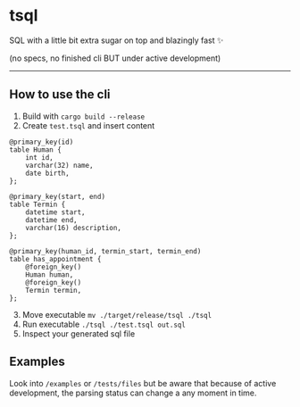 # tsql

SQL with a little bit extra sugar on top and blazingly fast ✨

(no specs, no finished cli <bold>BUT</bold> under active development)

---- 

## How to use the cli

1.  Build with `cargo build --release`
2.  Create `test.tsql` and insert content

```
@primary_key(id)
table Human {
    int id,
    varchar(32) name,
    date birth,
};

@primary_key(start, end)
table Termin {
    datetime start,
    datetime end,
    varchar(16) description,
};

@primary_key(human_id, termin_start, termin_end)
table has_appointment {
    @foreign_key()
    Human human,
    @foreign_key()
    Termin termin,
};
```

3. Move executable `mv ./target/release/tsql ./tsql`
4. Run executable `./tsql ./test.tsql out.sql`
5. Inspect your generated sql file

## Examples

Look into `/examples` or `/tests/files` but be aware that because of active development, the parsing status can change a any moment in time.
